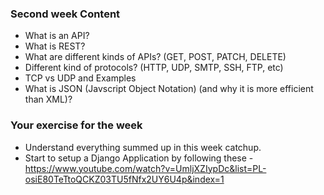 ### Second week Content
- What is an API?
- What is REST?
- What are different kinds of APIs? (GET, POST, PATCH, DELETE)
- Different kind of protocols? (HTTP, UDP, SMTP, SSH, FTP, etc)
- TCP vs UDP and Examples
- What is JSON (Javscript Object Notation) (and why it is more efficient than XML)?

### Your exercise for the week
- Understand everything summed up in this week catchup.
- Start to setup a Django Application by following these -
https://www.youtube.com/watch?v=UmljXZIypDc&list=PL-osiE80TeTtoQCKZ03TU5fNfx2UY6U4p&index=1
